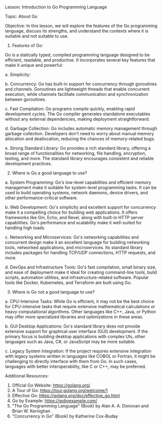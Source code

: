 Lesson: Introduction to Go Programming Language

Topic: About Go

Objective: In this lesson, we will explore the features of the Go programming language, discuss its strengths, and understand the contexts where it is suitable and not suitable to use.

1. Features of Go:

Go is a statically typed, compiled programming language designed to be efficient, readable, and productive. It incorporates several key features that make it unique and powerful:

a. Simplicity: 

b. Concurrency: Go has built-in support for concurrency through goroutines and channels. Goroutines are lightweight threads that enable concurrent execution, while channels facilitate communication and synchronization between goroutines.

c. Fast Compilation: Go programs compile quickly, enabling rapid development cycles. The Go compiler generates standalone executables without any external dependencies, making deployment straightforward.

d. Garbage Collection: Go includes automatic memory management through garbage collection. Developers don't need to worry about manual memory allocation and deallocation, reducing the chances of memory-related bugs.

e. Strong Standard Library: Go provides a rich standard library, offering a broad range of functionalities for networking, file handling, encryption, testing, and more. The standard library encourages consistent and reliable development practices.

2. Where is Go a good language to use?

a. System Programming: Go's low-level capabilities and efficient memory management make it suitable for system-level programming tasks. It can be used to build operating systems, network daemons, device drivers, and other performance-critical software.

b. Web Development: Go's simplicity and excellent support for concurrency make it a compelling choice for building web applications. It offers frameworks like Gin, Echo, and Revel, along with built-in HTTP server capabilities. Go's performance and scalability make it well-suited for handling high loads.

c. Networking and Microservices: Go's networking capabilities and concurrent design make it an excellent language for building networking tools, networked applications, and microservices. Its standard library includes packages for handling TCP/UDP connections, HTTP requests, and more.

d. DevOps and Infrastructure Tools: Go's fast compilation, small binary size, and ease of deployment make it ideal for creating command-line tools, build scripts, automation utilities, and infrastructure-related software. Popular tools like Docker, Kubernetes, and Terraform are built using Go.

3. Where is Go not a good language to use?

a. CPU-Intensive Tasks: While Go is efficient, it may not be the best choice for CPU-intensive tasks that require extensive mathematical calculations or heavy computational algorithms. Other languages like C++, Java, or Python may offer more specialized libraries and optimizations in these areas.

b. GUI Desktop Applications: Go's standard library does not provide extensive support for graphical user interface (GUI) development. If the primary focus is building desktop applications with complex UIs, other languages such as Java, C#, or JavaScript may be more suitable.

c. Legacy System Integration: If the project requires extensive integration with legacy systems written in languages like COBOL or Fortran, it might be challenging to directly interface with them from Go. In such cases, languages with better interoperability, like C or C++, may be preferred.

Additional Resources:

1. Official Go Website: https://golang.org/
2. A Tour of Go: https://tour.golang.org/welcome/1
3. Effective Go: https://golang.org/doc/effective_go.html
4. Go by Example: https://gobyexample.com/
5. "The Go Programming Language" (Book) by Alan A. A. Donovan and Brian W. Kernighan
6. "Concurrency in Go" (Book) by Katherine Cox-Buday
